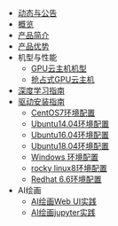 
* [动态与公告](gpu/document_detail)
* [概览](/gpu/README)
* [产品简介](/gpu/introduction)
* [产品优势](/gpu/advantage)
* 机型与性能
  * [GPU云主机机型](/gpu/type)
  * [抢占式GPU云主机](/gpu/Spotinstance_gpu)
* [深度学习指南](/gpu/practice)
* [驱动安装指南](/gpu/operation/index)
    * [CentOS7环境配置](/gpu/operation/centos7_cuda)
    * [Ubuntu14.04环境配置](/gpu/operation/ubuntu14_cuda)
    * [Ubuntu16.04环境配置](/gpu/operation/ubuntu16_cuda)
    * [Ubuntu18.04环境配置](/gpu/operation/ubuntu18_cuda)
    * [Windows 环境配置](/gpu/operation/Windows_cuda)
    * [rocky linux8环境配置](/gpu/operation/RockyLinux8_cuda)
    * [Redhat 6.6环境配置](/gpu/operation/redhat6.6_cuda)
*  AI绘画
    * [AI绘画Web UI实践](/gpu/practice/stable_diffusion-webui)
    * [AI绘画jupyter实践](/gpu/practice/stable_diffusion)
     
